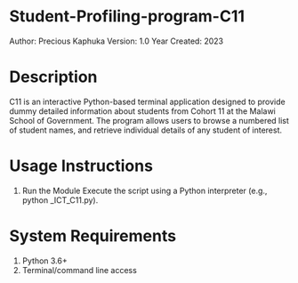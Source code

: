 # Student-Profiling-program-C11

Author: Precious Kaphuka
Version: 1.0
Year Created: 2023

# Description
C11 is an interactive Python-based terminal application designed to provide dummy detailed information about students from Cohort 11 at the Malawi School of Government. The program allows users to browse a numbered list of student names, and retrieve individual details of any student of interest. 

# Usage Instructions
1. Run the Module
Execute the script using a Python interpreter (e.g., python _ICT_C11.py).

# System Requirements
1.	Python 3.6+
2.	Terminal/command line access


